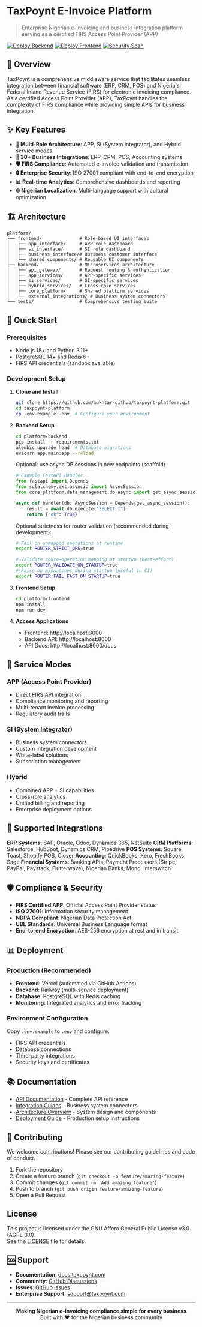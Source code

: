 # TaxPoynt E-Invoice Platform

> Enterprise Nigerian e-invoicing and business integration platform serving as a certified FIRS Access Point Provider (APP)

[![Deploy Backend](https://github.com/mukhtar-github/taxpoynt-platform/actions/workflows/backend-deploy.yml/badge.svg)](https://github.com/mukhtar-github/taxpoynt-platform/actions/workflows/backend-deploy.yml)
[![Deploy Frontend](https://github.com/mukhtar-github/taxpoynt-platform/actions/workflows/frontend-deploy.yml/badge.svg)](https://github.com/mukhtar-github/taxpoynt-platform/actions/workflows/frontend-deploy.yml)
[![Security Scan](https://github.com/mukhtar-github/taxpoynt-platform/actions/workflows/security-scan.yml/badge.svg)](https://github.com/mukhtar-github/taxpoynt-platform/actions/workflows/security-scan.yml)

## 🚀 Overview

TaxPoynt is a comprehensive middleware service that facilitates seamless integration between financial software (ERP, CRM, POS) and Nigeria's Federal Inland Revenue Service (FIRS) for electronic invoicing compliance. As a certified Access Point Provider (APP), TaxPoynt handles the complexity of FIRS compliance while providing simple APIs for business integration.

## ✨ Key Features

- **🏢 Multi-Role Architecture**: APP, SI (System Integrator), and Hybrid service modes
- **🔗 30+ Business Integrations**: ERP, CRM, POS, Accounting systems
- **🛡️ FIRS Compliance**: Automated e-invoice validation and transmission
- **🔒 Enterprise Security**: ISO 27001 compliant with end-to-end encryption
- **📊 Real-time Analytics**: Comprehensive dashboards and reporting
- **🌐 Nigerian Localization**: Multi-language support with cultural optimization

## 🏗️ Architecture

```
platform/
├── frontend/              # Role-based UI interfaces
│   ├── app_interface/     # APP role dashboard
│   ├── si_interface/      # SI role dashboard  
│   ├── business_interface/# Business customer interface
│   └── shared_components/ # Reusable UI components
├── backend/               # Microservices architecture
│   ├── api_gateway/       # Request routing & authentication
│   ├── app_services/      # APP-specific services
│   ├── si_services/       # SI-specific services
│   ├── hybrid_services/   # Cross-role services
│   ├── core_platform/     # Shared platform services
│   └── external_integrations/ # Business system connectors
└── tests/                 # Comprehensive testing suite
```

## 🚀 Quick Start

### Prerequisites
- Node.js 18+ and Python 3.11+
- PostgreSQL 14+ and Redis 6+
- FIRS API credentials (sandbox available)

### Development Setup

1. **Clone and Install**
   ```bash
   git clone https://github.com/mukhtar-github/taxpoynt-platform.git
   cd taxpoynt-platform
   cp .env.example .env  # Configure your environment
   ```

2. **Backend Setup**
   ```bash
   cd platform/backend
   pip install -r requirements.txt
   alembic upgrade head  # Database migrations
   uvicorn app.main:app --reload
   ```

   Optional: use async DB sessions in new endpoints (scaffold)
   ```python
   # Example FastAPI handler
   from fastapi import Depends
   from sqlalchemy.ext.asyncio import AsyncSession
   from core_platform.data_management.db_async import get_async_session

   async def handler(db: AsyncSession = Depends(get_async_session)):
       result = await db.execute("SELECT 1")
       return {"ok": True}
   ```

   Optional strictness for router validation (recommended during development):
   ```bash
   # Fail on unmapped operations at runtime
   export ROUTER_STRICT_OPS=true

   # Validate route→operation mapping at startup (best-effort)
   export ROUTER_VALIDATE_ON_STARTUP=true
   # Raise on mismatches during startup (useful in CI)
   export ROUTER_FAIL_FAST_ON_STARTUP=true
   ```

3. **Frontend Setup**
   ```bash
   cd platform/frontend
   npm install
   npm run dev
   ```

4. **Access Applications**
   - Frontend: http://localhost:3000
   - Backend API: http://localhost:8000
   - API Docs: http://localhost:8000/docs

## 🏢 Service Modes

### APP (Access Point Provider)
- Direct FIRS API integration
- Compliance monitoring and reporting
- Multi-tenant invoice processing
- Regulatory audit trails

### SI (System Integrator)  
- Business system connectors
- Custom integration development
- White-label solutions
- Subscription management

### Hybrid
- Combined APP + SI capabilities
- Cross-role analytics
- Unified billing and reporting
- Enterprise deployment options

## 🔌 Supported Integrations

**ERP Systems**: SAP, Oracle, Odoo, Dynamics 365, NetSuite
**CRM Platforms**: Salesforce, HubSpot, Dynamics CRM, Pipedrive
**POS Systems**: Square, Toast, Shopify POS, Clover
**Accounting**: QuickBooks, Xero, FreshBooks, Sage
**Financial Systems**: Banking APIs, Payment Processors (Stripe, PayPal, Paystack, Flutterwave), Nigerian Banks, Mono, Interswitch

## 🛡️ Compliance & Security

- **FIRS Certified APP**: Official Access Point Provider status
- **ISO 27001**: Information security management
- **NDPA Compliant**: Nigerian Data Protection Act
- **UBL Standards**: Universal Business Language format
- **End-to-end Encryption**: AES-256 encryption at rest and in transit

## 📊 Deployment

### Production (Recommended)
- **Frontend**: Vercel (automated via GitHub Actions)
- **Backend**: Railway (multi-service deployment)
- **Database**: PostgreSQL with Redis caching
- **Monitoring**: Integrated analytics and error tracking

### Environment Configuration
Copy `.env.example` to `.env` and configure:
- FIRS API credentials
- Database connections  
- Third-party integrations
- Security keys and certificates

## 📚 Documentation

- [API Documentation](./docs/api/) - Complete API reference
- [Integration Guides](./docs/integration/) - Business system connectors
- [Architecture Overview](./docs/architecture/) - System design and components
- [Deployment Guide](./docs/deployment/) - Production setup instructions

## 🤝 Contributing

We welcome contributions! Please see our contributing guidelines and code of conduct.

1. Fork the repository
2. Create a feature branch (`git checkout -b feature/amazing-feature`)
3. Commit changes (`git commit -m 'Add amazing feature'`)
4. Push to branch (`git push origin feature/amazing-feature`)
5. Open a Pull Request

## License
This project is licensed under the GNU Affero General Public License v3.0 (AGPL-3.0).  
See the [LICENSE](./LICENSE) file for details.

## 🆘 Support

- **Documentation**: [docs.taxpoynt.com](https://docs.taxpoynt.com)
- **Community**: [GitHub Discussions](https://github.com/mukhtar-github/taxpoynt-platform/discussions)
- **Issues**: [GitHub Issues](https://github.com/mukhtar-github/taxpoynt-platform/issues)
- **Enterprise Support**: support@taxpoynt.com

---

<div align="center">
  <strong>Making Nigerian e-invoicing compliance simple for every business</strong>
  <br>
  Built with ❤️ for the Nigerian business community
</div>

